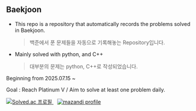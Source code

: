 Baekjoon
---
- This repo is a repository that automatically records the problems solved in Baekjoon.  
  > 백준에서 푼 문제들을 자동으로 기록해놓는 Repository입니다.

- Mainly solved with python, and C++ 
  > 대부분의 문제는 python, C++로 작성되었습니다.

Beginning from 2025.07.15 ~

Goal : Reach Platinum V / Aim to solve at least one problem daily.

<a href="https://solved.ac/suri7897" style="margin-right: 10px;" target="_blank">
  <img src="http://mazassumnida.wtf/api/v2/generate_badge?boj=suri7897" alt="Solved.ac 프로필">
</a>
<a href="https://solved.ac/suri7897" target="_blank">
  <img src="http://mazandi.herokuapp.com/api?handle=suri7897&theme=dark" alt="mazandi profile">
</a>
